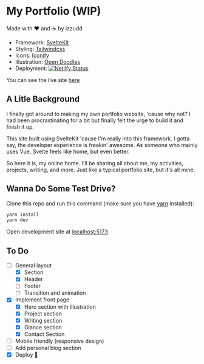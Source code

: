 # My Portfolio (WIP)

Made with :heart: and :coffee: by izzudd

- Framework: [SvelteKit](https://kit.svelte.dev)
- Styling: [Tailwindcss](https://tailwindcss.com)
- Icons: [Iconify](https://iconify.design)
- Illustration: [Open Doodles](https://www.opendoodles.com)
- Deployment: [![Netlify Status](https://api.netlify.com/api/v1/badges/e6f4b8ea-38ed-4c79-816c-9d5ee6a4abb5/deploy-status)](https://app.netlify.com/sites/magnificent-choux-2c2328/deploys)

You can see the live site [here](https://izzudd.invasikode.com)

## A Litle Background

I finally got around to making my own portfolio website, 'cause why not? I had been procrastinating for a bit but finally felt the urge to build it and finish it up.

This site built using SvelteKit 'cause I'm really into this framework. I gotta say, the developer experience is freakin' awesome. As someone who mainly uses Vue, Svelte feels like home, but even better.

So here it is, my online home. I'll be sharing all about me, my activities, projects, writing, and more. Just like a typical portfolio site, but it's all mine.

## Wanna Do Some Test Drive?

Clone this repo and run this command (make sure you have [yarn](https://yarnpkg.com) installed):

```bash
yarn install
yarn dev
```

Open development site at [localhost:5173](http://localhost:5173)

## To Do

- [ ] General layout
  - [x] Section
  - [x] Header
  - [ ] Footer
  - [ ] Transition and animation
- [x] Implement front page
  - [x] Hero section with illustration
  - [x] Project section
  - [x] Writing section
  - [x] Glance section
  - [x] Contact Section
- [ ] Mobile friendly (responsive design)
- [ ] Add personal blog section
- [x] Deploy :rocket:
